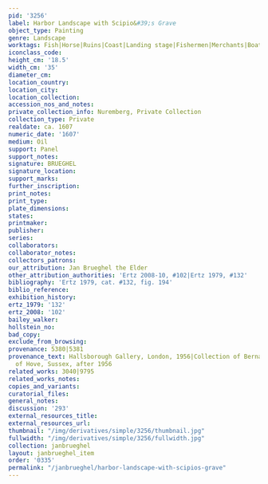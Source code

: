 ```yaml
---
pid: '3256'
label: Harbor Landscape with Scipio&#39;s Grave
object_type: Painting
genre: Landscape
worktags: Fish|Horse|Ruins|Coast|Landing stage|Fishermen|Merchants|Boat|Wagon
iconclass_code:
height_cm: '18.5'
width_cm: '35'
diameter_cm:
location_country:
location_city:
location_collection:
accession_nos_and_notes:
private_collection_info: Nuremberg, Private Collection
collection_type: Private
realdate: ca. 1607
numeric_date: '1607'
medium: Oil
support: Panel
support_notes:
signature: BRUEGHEL
signature_location:
support_marks:
further_inscription:
print_notes:
print_type:
plate_dimensions:
states:
printmaker:
publisher:
series:
collaborators:
collaborator_notes:
collectors_patrons:
our_attribution: Jan Brueghel the Elder
other_attribution_authorities: 'Ertz 2008-10, #102|Ertz 1979, #132'
bibliography: 'Ertz 1979, cat. #132, fig. 194'
biblio_reference:
exhibition_history:
ertz_1979: '132'
ertz_2008: '102'
bailey_walker:
hollstein_no:
bad_copy:
exclude_from_browsing:
provenance: 5380|5381
provenance_text: Hallsborough Gallery, London, 1956|Collection of Bernard Falk, Esquire
  of Hove, Sussex, after 1956
related_works: 3040|9795
related_works_notes:
copies_and_variants:
curatorial_files:
general_notes:
discussion: '293'
external_resources_title:
external_resources_url:
thumbnail: "/img/derivatives/simple/3256/thumbnail.jpg"
fullwidth: "/img/derivatives/simple/3256/fullwidth.jpg"
collection: janbrueghel
layout: janbrueghel_item
order: '0335'
permalink: "/janbrueghel/harbor-landscape-with-scipios-grave"
---
```

